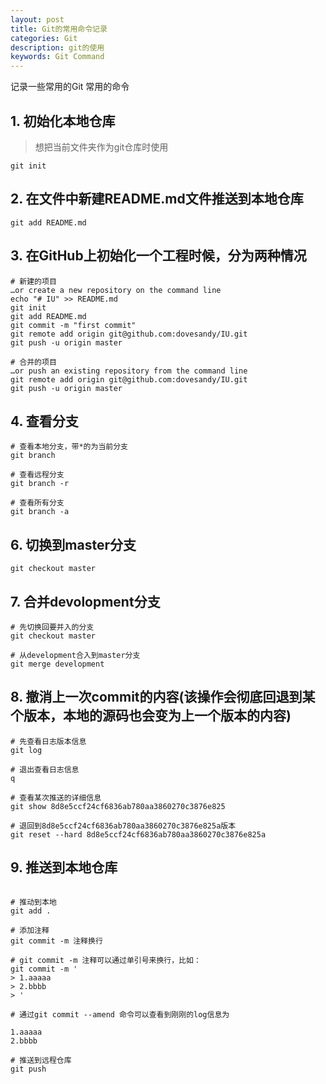 ```yaml
---
layout: post
title: Git的常用命令记录
categories: Git
description: git的使用
keywords: Git Command
---
```

记录一些常用的Git 常用的命令

## 1. 初始化本地仓库 
> 想把当前文件夹作为git仓库时使用
```shell
git init
```

## 2. 在文件中新建README.md文件推送到本地仓库

```shell
git add README.md
```
## 3. 在GitHub上初始化一个工程时候，分为两种情况

```shell
# 新建的项目
…or create a new repository on the command line
echo "# IU" >> README.md
git init
git add README.md
git commit -m "first commit"
git remote add origin git@github.com:dovesandy/IU.git
git push -u origin master

# 合并的项目            
…or push an existing repository from the command line
git remote add origin git@github.com:dovesandy/IU.git
git push -u origin master
```
## 4. 查看分支
```shell
# 查看本地分支，带*的为当前分支
git branch

# 查看远程分支
git branch -r

# 查看所有分支
git branch -a

```

## 6. 切换到master分支
```shell
git checkout master
```

## 7. 合并devolopment分支
```shell
# 先切换回要并入的分支
git checkout master

# 从development合入到master分支
git merge development
```
## 8. 撤消上一次commit的内容(该操作会彻底回退到某个版本，本地的源码也会变为上一个版本的内容)
```shell
# 先查看日志版本信息
git log

# 退出查看日志信息
q

# 查看某次推送的详细信息
git show 8d8e5ccf24cf6836ab780aa3860270c3876e825

# 退回到8d8e5ccf24cf6836ab780aa3860270c3876e825a版本
git reset --hard 8d8e5ccf24cf6836ab780aa3860270c3876e825a

```

## 9. 推送到本地仓库

```shell

# 推动到本地
git add .

# 添加注释
git commit -m 注释换行

# git commit -m 注释可以通过单引号来换行，比如：
git commit -m '
> 1.aaaaa
> 2.bbbb
> '

# 通过git commit --amend 命令可以查看到刚刚的log信息为

1.aaaaa
2.bbbb

# 推送到远程仓库
git push
```





